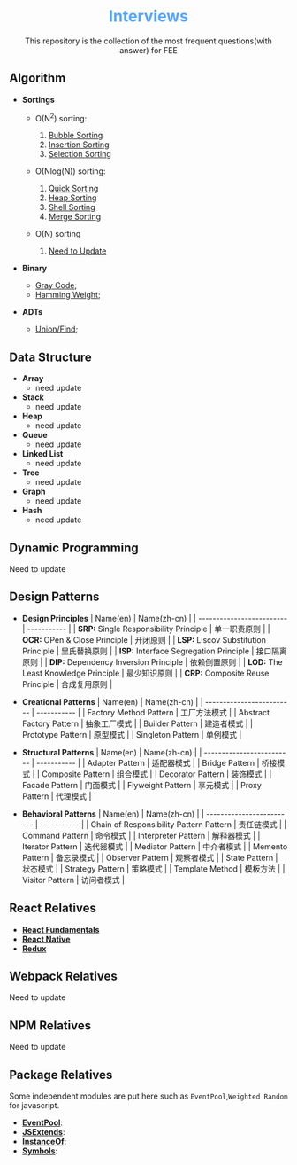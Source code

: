 <div align='center'>
  <h1>
    <b style='color: #58a6ff'>Interviews</b>
  </h1>

  <p>This repository is the collection of the most frequent questions(with answer) for FEE</p>
</div>

## Algorithm
- **Sortings**
  - O(N<sup>2</sup>) sorting:
    1. [Bubble Sorting](./algorithm//sort/O-N2/bubblesort/bubblesort.js)
    2. [Insertion Sorting](./algorithm/sort//O-N2/insertionsort/insertionsort.js)
    3. [Selection Sorting](./algorithm/sort//O-N2/selectionsort/selectionsort.js) 

  - O(Nlog(N)) sorting:
    1. [Quick Sorting](./algorithm/sort/O-NlogN/quicksort/quicksort.js)
    2. [Heap Sorting](./algorithm//sort//O-NlogN/heapsort/heapsort.js)
    3. [Shell Sorting](./algorithm/sort/O-NlogN/shellsort/shellsort.js)
    4. [Merge Sorting](./algorithm//sort//O-NlogN/mergesort/mergesort.js)
  
  - O(N) sorting
    1. [Need to Update]()
- **Binary**
  - [Gray Code](./algorithm/binary/gray-code/README.md);
  - [Hamming Weight](./algorithm/binary/hamming-weight/README.md);

- **ADTs**
  - [Union/Find](./algorithm//ADTs//union-find/README.md);

## Data Structure
- **Array**
  - need update
- **Stack**
  - need update
- **Heap**
  - need update
- **Queue**
  - need update
- **Linked List**
  - need update
- **Tree**
  - need update
- **Graph**
  - need update
- **Hash**
  - need update

## Dynamic Programming
<p >Need to update</p>

## Design Patterns
- **Design Principles**
  | Name(en)                  | Name(zh-cn) |
  | ------------------------- | -----------  |
  | **SRP:** Single Responsibility Principle | 单一职责原则 |
  | **OCR:** OPen & Close Principle          | 开闭原则    |
  | **LSP:** Liscov Substitution Principle   | 里氏替换原则 |
  | **ISP:** Interface Segregation Principle | 接口隔离原则 |
  | **DIP:** Dependency Inversion Principle  | 依赖倒置原则 |
  | **LOD:** The Least Knowledge Principle   | 最少知识原则 |
  | **CRP:** Composite Reuse Principle       | 合成复用原则 |

- **Creational Patterns**
  | Name(en)                  | Name(zh-cn) |
  | ------------------------- | ----------- |
  | Factory Method Pattern    | 工厂方法模式  |
  | Abstract Factory Pattern  | 抽象工厂模式  |
  | Builder Pattern           | 建造者模式   |
  | Prototype Pattern         | 原型模式     |
  | Singleton Pattern         | 单例模式     |

- **Structural Patterns**
  | Name(en)                  | Name(zh-cn) |
  | ------------------------- | ----------- |
  | Adapter Pattern   | 适配器模式  |
  | Bridge  Pattern   | 桥接模式   |
  | Composite Pattern | 组合模式   |
  | Decorator Pattern | 装饰模式   |
  | Facade Pattern    | 门面模式   |
  | Flyweight Pattern | 享元模式   |
  | Proxy Pattern     | 代理模式   |

- **Behavioral Patterns**
  | Name(en)                  | Name(zh-cn) |
  | ------------------------- | ----------- |
  | Chain of Responsibility Pattern Pattern  | 责任链模式  |
  | Command Pattern     | 命令模式    |
  | Interpreter Pattern | 解释器模式  |
  | Iterator Pattern    | 迭代器模式  |
  | Mediator Pattern    | 中介者模式  |
  | Memento Pattern     | 备忘录模式  |
  | Observer Pattern    | 观察者模式  |
  | State Pattern       | 状态模式   |
  | Strategy Pattern    | 策略模式   |
  | Template Method     | 模板方法   |
  | Visitor Pattern     | 访问者模式  |

## React Relatives
- **[React Fundamentals](./react/README.md)**
- **[React Native](./react/README.md)**
- **[Redux](./react/README.md)**

## Webpack Relatives
<p >Need to update</p>

## NPM Relatives
<p >Need to update</p>

## Package Relatives
Some independent modules are put here such as `EventPool`,`Weighted Random` for javascript.
- **[EventPool](./packages/eventpool/README.md)**:
- **[JSExtends](./packages/extends/README.md)**:
- **[InstanceOf](./packages/instanceof/README.md)**:
- **[Symbols](./packages/symbols/README.md)**: